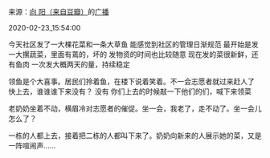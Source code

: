 来源：[向  阳（来自豆瓣）](https://www.douban.com/people/146089864/)的[广播](https://www.douban.com/people/146089864/status/2828782496/)


2020-02-23_15:54:00


今天社区发了一大棵花菜和一条大草鱼
能感觉到社区的管理日渐规范
最开始是发一大摞蔬菜，里面有蔫的，坏的
发物资的时间也比较随意
现在发的菜很新鲜，还有鱼肉
一次发大概两天的量，持续稳定

领鱼是个大喜事。居民们拎着鱼，在楼下说着笑着。不一会志愿者就过来赶人了
快上去，谁谁谁下来没有？
没有
你们上去的时候敲一下他们的们，喊下来领菜

老奶奶坐着不动，横眉冷对志愿者的催促。坐一会，我老了，走不动了。坐一会儿怎么了？

一栋的人都上去，接着把二栋的人都叫下来了。奶奶向新来的人展示她的菜，又是一阵喧闹声……
